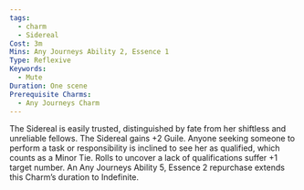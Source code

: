 ```yaml
---
tags:
  - charm
  - Sidereal
Cost: 3m
Mins: Any Journeys Ability 2, Essence 1
Type: Reflexive
Keywords:
  - Mute
Duration: One scene
Prerequisite Charms:
  - Any Journeys Charm
---
```

The Sidereal is easily trusted, distinguished by fate from her shiftless and unreliable fellows. The Sidereal gains +2 Guile. Anyone seeking someone to perform a task or responsibility is inclined to see her as qualified, which counts as a Minor Tie. Rolls to uncover a lack of qualifications suffer +1 target number. An Any Journeys Ability 5, Essence 2 repurchase extends this Charm’s duration to Indefinite.